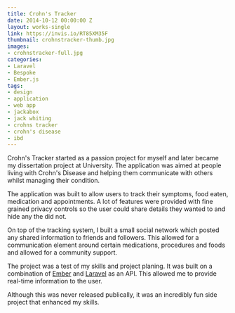 ```yaml
---
title: Crohn's Tracker
date: 2014-10-12 00:00:00 Z
layout: works-single
link: https://invis.io/RT85XM35F
thumbnail: crohnstracker-thumb.jpg
images:
- crohnstracker-full.jpg
categories:
- Laravel
- Bespoke
- Ember.js
tags:
- design
- application
- web app
- jackabox
- jack whiting
- crohns tracker
- crohn's disease
- ibd
---
```

Crohn's Tracker started as a passion project for myself and later became my  dissertation project at University. The application was aimed at people living with Crohn's Disease and helping them communicate with others whilst managing their condition.

The application was built to allow users to track their symptoms, food eaten, medication and appointments. A lot of features were provided with fine grained privacy controls so the user could share details they wanted to and hide any the did not.

On top of the tracking system, I built a small social network which posted any shared information to friends and followers. This allowed for a communication element around certain medications, procedures and foods and allowed for a community support.

The project was a test of my skills and project planing. It was built on a combination of [Ember](http://emberjs.com/) and [Laravel](https://laravel.com/) as an API. This allowed me to provide real-time information to the user.

Although this was never released publically, it was an incredibly fun side project that enhanced my skills. 